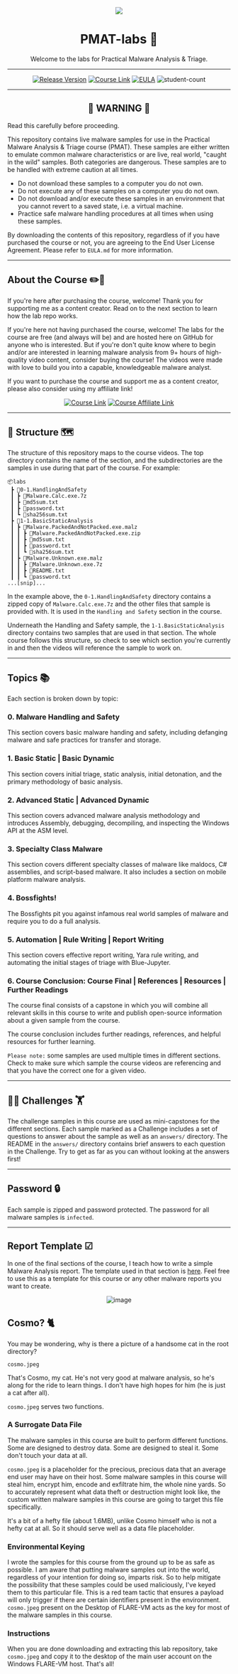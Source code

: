 
<p align="center">
  <img src="https://user-images.githubusercontent.com/57866415/135939695-6f2c2ce7-403b-4aab-977f-561d17be73ce.png" />
</p>

<div align="center">

# PMAT-labs 🔬
Welcome to the labs for Practical Malware Analysis &amp; Triage.

---

[![Release Version][img-version-badge]][release] [![Course Link][course]][course-link] [![EULA][img-license-badge]][eula] ![student-count]

---

## 🔴 WARNING 🔴
</div>

Read this carefully before proceeding.

This repository contains live malware samples for use in the Practical Malware Analysis & Triage course (PMAT). These samples are either written to emulate common malware characteristics or are live, real world, "caught in the wild" samples. Both categories are dangerous. These samples are to be handled with extreme caution at all times.

- Do not download these samples to a computer you do not own.
- Do not execute any of these samples on a computer you do not own.
- Do not download and/or execute these samples in an environment that you cannot revert to a saved state, i.e. a virtual machine.
- Practice safe malware handling procedures at all times when using these samples.

By downloading the contents of this repository, regardless of if you have purchased the course or not, you are agreeing to the End User License Agreement. Please refer to `EULA.md` for more information.

---

## About the Course ✏️📕

If you're here after purchasing the course, welcome! Thank you for supporting me as a content creator. Read on to the next section to learn how the lab repo works.

If you're here not having purchased the course, welcome! The labs for the course are free (and always will be) and are hosted here on GitHub for anyone who is interested. But if you're don't quite know where to begin and/or are interested in learning malware analysis from 9+ hours of high-quality video content, consider buying the course! The videos were made with love to build you into a capable, knowledgeable malware analyst.

If you want to purchase the course and support me as a content creator, please also consider using my affiliate link!

<div align="center">
  
[![Course Link][course]][course-link]
[![Course Affiliate Link][course-affil]][course-affil-link]

</div>

---

## 🧭 Structure 🗺️

The structure of this repository maps to the course videos. The top directory contains the name of the section, and the subdirectories are the samples in use during that part of the course. For example:
```
📦labs
 ┣ 📂0-1.HandlingAndSafety
 ┃ ┣ 📜Malware.Calc.exe.7z
 ┃ ┣ 📜md5sum.txt
 ┃ ┣ 📜password.txt
 ┃ ┗ 📜sha256sum.txt
 ┣ 📂1-1.BasicStaticAnalysis
 ┃ ┣ 📂Malware.PackedAndNotPacked.exe.malz
 ┃ ┃ ┣ 📜Malware.PackedAndNotPacked.exe.zip
 ┃ ┃ ┣ 📜md5sum.txt
 ┃ ┃ ┣ 📜password.txt
 ┃ ┃ ┗ 📜sha256sum.txt
 ┃ ┣ 📂Malware.Unknown.exe.malz
 ┃ ┃ ┣ 📜Malware.Unknown.exe.7z
 ┃ ┃ ┣ 📜README.txt
 ┃ ┃ ┗ 📜password.txt
...[snip]...
```

In the example above, the `0-1.HandlingAndSafety` directory contains a zipped copy of `Malware.Calc.exe.7z` and the other files that sample is provided with. It is used in the `Handling and Safety` section in the course. 

Underneath the Handling and Safety sample, the `1-1.BasicStaticAnalysis` directory contains two samples that are used in that section. The whole course follows this structure, so check to see which section you're currently in and then the videos will reference the sample to work on.

---

## Topics 📚

Each section is broken down by topic:

### 0. Malware Handling and Safety

This section covers basic malware handing and safety, including defanging malware and safe practices for transfer and storage.

### 1. Basic Static | Basic Dynamic

This section covers initial triage, static analysis, initial detonation, and the primary methodology of basic analysis.

### 2. Advanced Static | Advanced Dynamic

This section covers advanced malware analysis methodology and introduces Assembly, debugging, decompiling, and inspecting the Windows API at the ASM level.

### 3. Specialty Class Malware

This section covers different specialty classes of malware like maldocs, C# assemblies, and script-based malware. It also includes a section on mobile platform malware analysis.

### 4. Bossfights!

The Bossfights pit you against infamous real world samples of malware and require you to do a full analysis.

### 5. Automation | Rule Writing | Report Writing

This section covers effective report writing, Yara rule writing, and automating the initial stages of triage with Blue-Jupyter.

### 6. Course Conclusion: Course Final | References | Resources | Further Readings

The course final consists of a capstone in which you will combine all relevant skills in this course to write and publish open-source information about a given sample from the course.

The course conclusion includes further readings, references, and helpful resources for further learning.

`Please note:`  some samples are used multiple times in different sections. Check to make sure which sample the course videos are referencing and that you have the correct one for a given video.

---

## 🏋️‍♀️ Challenges 🏋️
The challenge samples in this course are used as mini-capstones for the different sections. Each sample marked as a Challenge includes a set of questions to answer about the sample as well as an `answers/` directory. The README in the `answers/` directory contains brief answers to each question in the Challenge. Try to get as far as you can without looking at the answers first!

---

## Password 🔒
Each sample is zipped and password protected. The password for all malware samples is `infected`.

---

## Report Template ☑
In one of the final sections of the course, I teach how to write a simple Malware Analysis report. The template used in that section is [here](https://github.com/HuskyHacks/PMAT-labs/raw/main/labs/5-3.ReportWriting/ReportTemplate.docx). Feel free to use this as a template for this course or any other malware reports you want to create.

<div align="center">

  ![image](https://user-images.githubusercontent.com/57866415/137550867-19bc0ce1-5ad7-43ff-94ec-29fbc7719d7a.png)

</div>

## Cosmo? 🐈
You may be wondering, why is there a picture of a handsome cat in the root directory?
```
cosmo.jpeg
```
That's Cosmo, my cat. He's not very good at malware analysis, so he's along for the ride to learn things. I don't have high hopes for him (he is just a cat after all).

`cosmo.jpeg` serves two functions.

### A Surrogate Data File

The malware samples in this course are built to perform different functions. Some are designed to destroy data. Some are designed to steal it. Some don't touch your data at all.

`cosmo.jpeg` is a placeholder for the precious, precious data that an average end user may have on their host. Some malware samples in this course will steal him, encrypt him, encode and exfiltrate him, the whole nine yards. So to accurately represent what data theft or destruction might look like, the custom written malware samples in this course are going to target this file specifically.

It's a bit of a hefty file (about 1.6MB), unlike Cosmo himself who is not a hefty cat at all. So it should serve well as a data file placeholder.

### Environmental Keying

I wrote the samples for this course from the ground up to be as safe as possible. I am aware that putting malware samples out into the world, regardless of your intention for doing so, imparts risk. So to help mitigate the possibility that these samples could be used maliciously, I've keyed them to this particular file. This is a red team tactic that ensures a payload will only trigger if there are certain identifiers present in the environment. `cosmo.jpeg` present on the Desktop of FLARE-VM acts as the key for most of the malware samples in this course.

### Instructions
When you are done downloading and extracting this lab repository, take `cosmo.jpeg` and copy it to the desktop of the main user account on the Windows FLARE-VM host. That's all!



<!--
Links
-->

[release]:https://github.com/HuskyHacks/PMAT-labs/releases/
[repo]:https://github.com/HuskyHacks/PMAT-labs/ "PMAT-lab repo ➶"
[eula]:https://github.com/HuskyHacks/PMAT-labs/blob/main/EULA.md "EULA ➶"
[course-link]: https://academy.tcm-sec.com/p/practical-malware-analysis-triage
[course-affil-link]: https://academy.tcm-sec.com/p/practical-malware-analysis-triage/?affcode=770707_llmpidil

<!--
Badges
-->

[students]:https://img.shields.io/github/downloads/HuskyHacks/PMAT-labs/total?label=Students&style=for-the-badge
[course]:https://img.shields.io/badge/Course-Available%20Now!-green?style=for-the-badge
[course-affil]:https://img.shields.io/badge/Course-Affiliate%20Link-orange?style=for-the-badge
[img-version-badge]:https://img.shields.io/badge/Version-1.3%20%7C%20July%202022-blue?style=for-the-badge
[lastcommit]:https://img.shields.io/github/last-commit/HuskyHacks/PMAT-labs?style=for-the-badge
[img-license-badge]:https://img.shields.io/badge/license-eula-367588.svg?style=for-the-badge
[student-count]:https://img.shields.io/badge/Students-3.8K+-orange?style=for-the-badge
